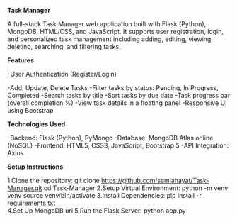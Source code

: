 **Task Manager**

A full-stack Task Manager web application built with Flask (Python), MongoDB, 
HTML/CSS, and JavaScript. It supports user registration, login, and personalized 
task management including adding, editing, viewing, deleting, searching, and filtering tasks.

**Features**

-User Authentication (Register/Login)

-Add, Update, Delete Tasks
-Filter tasks by status: Pending, In Progress, Completed
-Search tasks by title
-Sort tasks by due date
-Task progress bar (overall completion %)
-View task details in a floating panel
-Responsive UI using Bootstrap

**Technologies Used**

-Backend: Flask (Python), PyMongo
-Database: MongoDB Atlas online (NoSQL)
-Frontend: HTML5, CSS3, JavaScript, Bootstrap 5
-API Integration: Axios

**Setup Instructions**

1.Clone the repository:
   git clone https://github.com/samiahayat/Task-Manager.git
   cd Task-Manager
2.Setup Virtual Environment:
   python -m venv venv
   source venv/bin/activate
3.Install Dependencies:
   pip install -r requirements.txt  
4.Set Up MongoDB uri
5.Run the Flask Server:
   python app.py 

   
